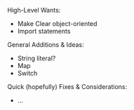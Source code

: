 High-Level Wants:
- Make Clear object-oriented
- Import statements

General Additions & Ideas:
- String literal?
- Map
- Switch

Quick (hopefully) Fixes & Considerations:
- ...